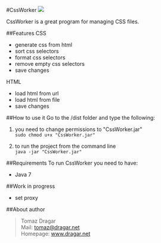 #CssWorker
<img src='http://dragar.net/demo/CssWorker/images/code1.jpg'/><br/>

CssWorker is a great program for managing CSS files.<br/>

##Features
CSS<br/>
- generate css from html<br/>
- sort css selectors<br/>
- format css selectors<br/>
- remove empty css selectors<br/>
- save changes<br/>

HTML<br/>
- load html from url<br/>
- load html from file<br/>
- save changes<br/>

##How to use it
Go to the /dist folder and type the following:

1. you need to change permissions to "CssWorker.jar"<br/>
```sudo chmod u+x "CssWorker.jar"```

2. to run the project from the command line <br/>
```java -jar "CssWorker.jar"```

##Requirements
To run CssWorker you need to have:<br/>
- Java 7<br/>

##Work in progress
- set proxy


##About author
>Tomaz Dragar<br/>
>Mail: tomaz@dragar.net<br/>
>Homepage: www.dragar.net
